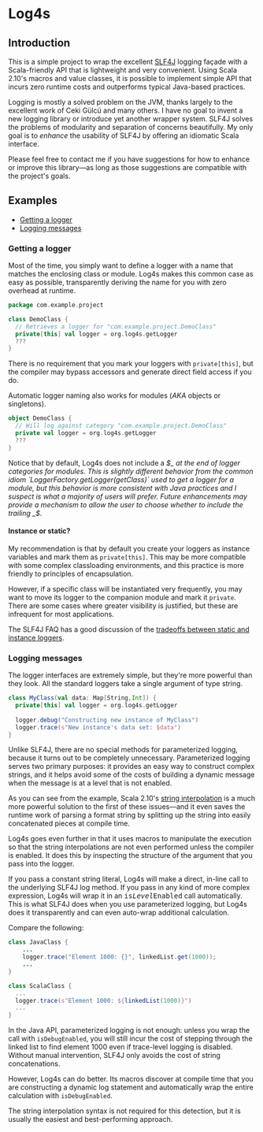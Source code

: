 # Log4s #

## Introduction ##

This is a simple project to wrap the excellent [SLF4J](http://slf4j.org/)
logging façade with a Scala-friendly API that is lightweight and very 
convenient.  Using Scala 2.10's macros and value classes, it is possible to 
implement simple API that incurs zero runtime costs and outperforms typical
Java-based practices.

Logging is mostly a solved problem on the JVM, thanks largely to the excellent 
work of Ceki Gülcü and many others.  I have no goal to invent a new logging 
library or introduce yet another wrapper system.  SLF4J solves the problems 
of modularity and separation of concerns beautifully.  My only goal is to 
*enhance* the usability of SLF4J by offering an idiomatic Scala interface.

Please feel free to contact me if you have suggestions for how to enhance or 
improve this library—as long as those suggestions are compatible with the 
project's goals.


## Examples ##

- [Getting a logger](#getting-a-logger)
- [Logging messages](#logging-messages)

### Getting a logger ###

Most of the time, you simply want to define a logger with a name that matches
the enclosing class or module.  Log4s makes this common case as easy as 
possible, transparently deriving the name for you with zero overhead at runtime. 

```scala
package com.example.project

class DemoClass {
  // Retrieves a logger for "com.example.project.DemoClass"
  private[this] val logger = org.log4s.getLogger 
  ???
} 
```

There is no requirement that you mark your loggers with `private[this]`, but 
the compiler may bypass accessors and generate direct field access if you do.

Automatic logger naming also works for modules (_AKA_ objects or 
singletons).

```scala
object DemoClass {
  // Will log against category "com.example.project.DemoClass"
  private val logger = org.log4s.getLogger
  ???
}
```

Notice that by default, Log4s does not include a _$_ at the end of logger 
categories for modules.  This is slightly different behavior from the common 
idiom `LoggerFactory.getLogger(getClass)` used to get a logger for a module, 
but this behavior is more consistent with Java practices and I suspect is what 
a majority of users will prefer.  Future enhancements may provide a mechanism 
to allow the user to choose whether to include the trailing _$_.    

#### Instance or static? ####

My recommendation is that by default you create your loggers as instance 
variables and mark them as `private[this]`.  This may be more compatible with 
some complex classloading environments, and this practice is more friendly to 
principles of encapsulation.

However, if a specific class will be instantiated very frequently, you may 
want to move its logger to the companion module and mark it `private`. 
There are some cases where greater visibility is justified, but these are 
infrequent for most applications.

The SLF4J FAQ has a good discussion of the [tradeoffs between static and 
instance loggers](http://slf4j.org/faq.html#declared_static).

### Logging messages ###

The logger interfaces are extremely simple, but they're more powerful than 
they look.  All the standard loggers take a single argument of type string. 

```scala
class MyClass(val data: Map[String,Int]) {
  private[this] val logger = org.log4s.getLogger
  
  logger.debug("Constructing new instance of MyClass")
  logger.trace(s"New instance's data set: $data")
}
```

Unlike SLF4J, there are no special methods for parameterized logging, because 
it turns out to be completely unnecessary.  Parameterized logging serves two 
primary purposes: it provides an easy way to construct complex strings, and it 
helps avoid some of the costs of building a dynamic message when the message 
is at a level that is not enabled.

As you can see from the example, Scala 2.10's 
[string interpolation](http://docs.scala-lang.org/overviews/core/string-interpolation.html) 
is a much more powerful solution to the first of these issues—and it even saves
the runtime work of parsing a format string by splitting up the string into
easily concatenated pieces at compile time.

Log4s goes even further in that it uses macros to manipulate the execution so 
that the string interpolations are not even performed unless the compiler is 
enabled.  It does this by inspecting the structure of the argument that you 
pass into the logger.  

If you pass a constant string literal, Log4s will make a direct, in-line call 
to the underlying SLF4J log method.  If you pass in any kind of more complex
expression, Log4s will wrap it in an <tt>is<i>Level</i>Enabled</tt> call
automatically.  This is what SLF4J does when you use parameterized logging, but
Log4s does it transparently and can even auto-wrap additional calculation.

Compare the following:

```java
class JavaClass {
    ...    
    logger.trace("Element 1000: {}", linkedList.get(1000));
    ...
}
```

```scala
class ScalaClass {
  ...
  logger.trace(s"Element 1000: ${linkedList(1000)}")
  ...
}
```

In the Java API, parameterized logging is not enough: unless you wrap the call
with `isDebugEnabled`, you will still incur the cost of stepping through the
linked list to find element 1000 even if trace-level logging is disabled.  
Without manual intervention, SLF4J only avoids the cost of string 
concatenations.

However, Log4s can do better. Its macros discover at compile time that you are
constructing a dynamic log statement and automatically wrap the entire
calculation with `isDebugEnabled`.

The string interpolation syntax is not required for this detection, but it 
is usually the easiest and best-performing approach. 
